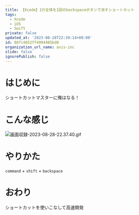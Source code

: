 ```yaml
---
title: 【Xcode】1行全体を1回のbackspaceボタンで消すショートカット
tags:
  - Xcode
  - iOS
  - Swift
private: false
updated_at: '2023-08-28T22:39:14+09:00'
id: 88fc4852ff4994485bd0
organization_url_name: avis-inc
slide: false
ignorePublish: false
---
```

# はじめに
ショートカットマスターに俺はなる！

# こんな感じ
![画面収録-2023-08-28-22.37.40.gif](https://qiita-image-store.s3.ap-northeast-1.amazonaws.com/0/1745371/07a2ad1a-901d-0f16-1ba2-a3d8bb9e4547.gif)

# やりかた
`command` + `shift` + `backspace`

# おわり
ショートカットを使いこなして高速開発
